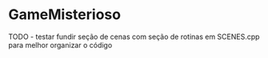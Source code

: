 # GameMisterioso

TODO - testar fundir seção de cenas com seção de rotinas em SCENES.cpp para melhor organizar o código
